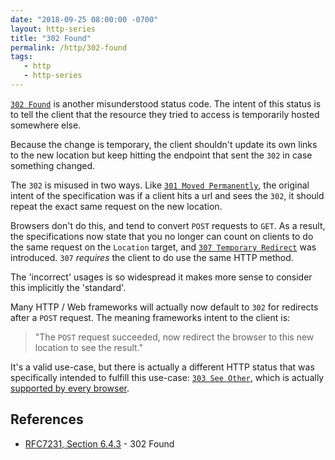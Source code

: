 ```yaml
---
date: "2018-09-25 08:00:00 -0700"
layout: http-series
title: "302 Found"
permalink: /http/302-found
tags:
   - http
   - http-series
---
```


[`302 Found`][1] is another misunderstood status code. The intent of this
status is to tell the client that the resource they tried to access is
temporarily hosted somewhere else.

Because the change is temporary, the client shouldn't update its own links
to the new location but keep hitting the endpoint that sent the `302` in
case something changed.

The `302` is misused in two ways. Like [`301 Moved Permanently`][2], the
original intent of the specification was if a client hits a url and sees the
`302`, it should repeat the exact same request on the new location.

Browsers don't do this, and tend to convert `POST` requests to `GET`. As a
result, the specifications now state that you no longer can count on clients
to do the same request on the `Location` target, and
[`307 Temporary Redirect`][3] was introduced. `307` _requires_ the client to
do use the same HTTP method.

The 'incorrect' usages is so widespread it makes more sense to consider this
implicitly the 'standard'.

Many HTTP / Web frameworks will actually now default to `302` for redirects
after a `POST` request. The meaning frameworks intent to the client is:

> "The `POST` request succeeded, now redirect the browser to this new location
> to see the result."

It's a valid use-case, but there is actually a different HTTP status that was
specifically intended to fulfill this use-case: [`303 See Other`][4], which is
actually [supported by every browser][5].


References
----------

* [RFC7231, Section 6.4.3][2] - 302 Found

[1]: https://tools.ietf.org/html/rfc7231#section-6.4.3 "302 Found"
[2]: /http/301-moved-permanently
[3]: /http/307-temporary-redirect
[4]: /http/303-see-other
[5]: https://developer.mozilla.org/en-US/docs/Web/HTTP/Status/303
